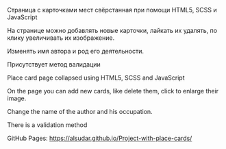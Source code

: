 Страница с карточками мест свёрстанная при помощи HTML5, SCSS и JavaScript

На странице можно добавлять новые карточки, лайкать их удалять, по клику увеличивать их изображение.

Изменять имя автора и род его деятельности.

Присутствует метод валидации 


Place card page collapsed using HTML5, SCSS and JavaScript

On the page you can add new cards, like delete them, click to enlarge their image.

Change the name of the author and his occupation.

There is a validation method

GitHub Pages: https://alsudar.github.io/Project-with-place-cards/
